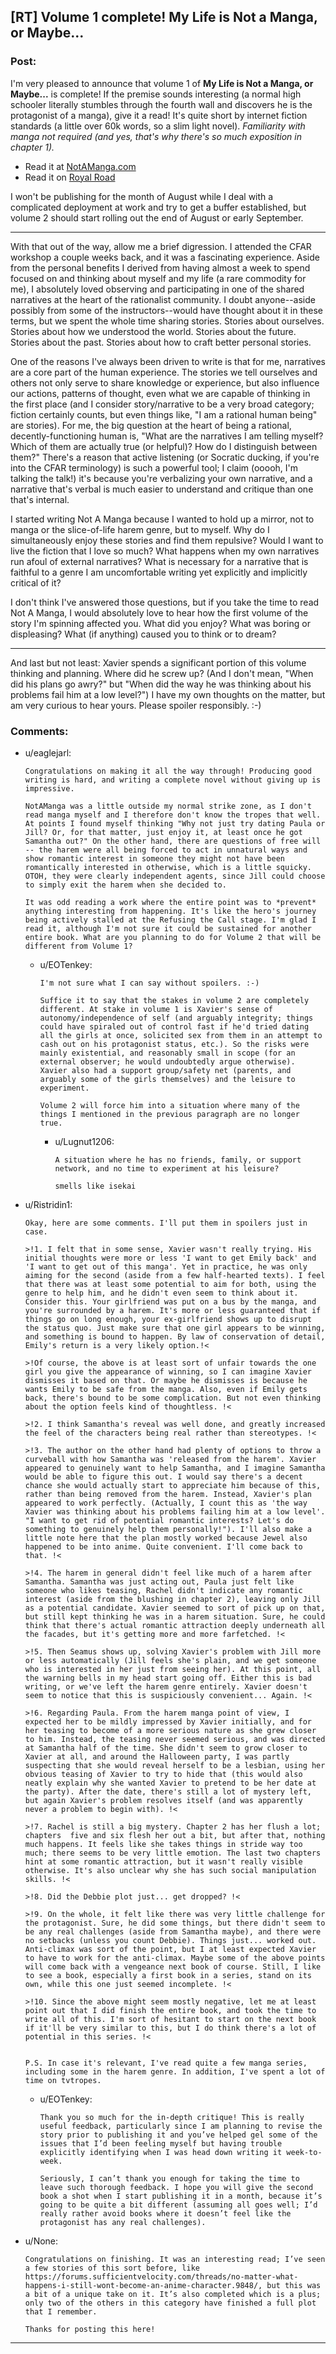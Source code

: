 ## [RT] Volume 1 complete! My Life is Not a Manga, or Maybe...

### Post:

I'm very pleased to announce that volume 1 of **My Life is Not a Manga, or Maybe...** is complete! If the premise sounds interesting (a normal high schooler literally stumbles through the fourth wall and discovers he is the protagonist of a manga), give it a read! It's quite short by internet fiction standards (a little over 60k words, so a slim light novel). *Familiarity with manga not required (and yes, that's why there's so much exposition in chapter 1).*

* Read it at [NotAManga.com](https://notamanga.com)
* Read it on [Royal Road](https://www.royalroad.com/fiction/23126/my-life-is-not-a-manga-or-maybe)

I won't be publishing for the month of August while I deal with a complicated deployment at work and try to get a buffer established, but volume 2 should start rolling out the end of August or early September.

- - - - -

With that out of the way, allow me a brief digression. I attended the CFAR workshop a couple weeks back, and it was a fascinating experience. Aside from the personal benefits I derived from having almost a week to spend focused on and thinking about myself and my life (a rare commodity for me), I absolutely loved observing and participating in one of the shared narratives at the heart of the rationalist community. I doubt anyone--aside possibly from some of the instructors--would have thought about it in these terms, but we spent the whole time sharing stories. Stories about ourselves. Stories about how we understood the world. Stories about the future. Stories about the past. Stories about how to craft better personal stories.

One of the reasons I've always been driven to write is that for me, narratives are a core part of the human experience. The stories we tell ourselves and others not only serve to share knowledge or experience, but also influence our actions, patterns of thought, even what we are capable of thinking in the first place (and I consider story/narrative to be a very broad category; fiction certainly counts, but even things like, "I am a rational human being" are stories). For me, the big question at the heart of being a rational, decently-functioning human is, "What are the narratives I am telling myself? Which of them are actually true (or helpful)? How do I distinguish between them?" There's a reason that active listening (or Socratic ducking, if you're into the CFAR terminology) is such a powerful tool; I claim (ooooh, I'm talking the talk!) it's because you're verbalizing your own narrative, and a narrative that's verbal is much easier to understand and critique than one that's internal.

I started writing Not A Manga because I wanted to hold up a mirror, not to manga or the slice-of-life harem genre, but to myself. Why do I simultaneously enjoy these stories and find them repulsive? Would I want to live the fiction that I love so much? What happens when my own narratives run afoul of external narratives? What is necessary for a narrative that is faithful to a genre I am uncomfortable writing yet explicitly and implicitly critical of it?

I don't think I've answered those questions, but if you take the time to read Not A Manga, I would absolutely love to hear how the first volume of the story I'm spinning affected you. What did you enjoy? What was boring or displeasing? What (if anything) caused you to think or to dream?

- - - - -

And last but not least: Xavier spends a significant portion of this volume thinking and planning. Where did he screw up? (And I don't mean, "When did his plans go awry?" but "When did the way he was thinking about his problems fail him at a low level?") I have my own thoughts on the matter, but am very curious to hear yours. Please spoiler responsibly. :-)

### Comments:

- u/eaglejarl:
  ```
  Congratulations on making it all the way through! Producing good writing is hard, and writing a complete novel without giving up is impressive.

  NotAManga was a little outside my normal strike zone, as I don't read manga myself and I therefore don't know the tropes that well. At points I found myself thinking "Why not just try dating Paula or Jill? Or, for that matter, just enjoy it, at least once he got Samantha out?" On the other hand, there are questions of free will -- the harem were all being forced to act in unnatural ways and show romantic interest in someone they might not have been romantically interested in otherwise, which is a little squicky. OTOH, they were clearly independent agents, since Jill could choose to simply exit the harem when she decided to.

  It was odd reading a work where the entire point was to *prevent* anything interesting from happening. It's like the hero's journey being actively stalled at the Refusing the Call stage. I'm glad I read it, although I'm not sure it could be sustained for another entire book. What are you planning to do for Volume 2 that will be different from Volume 1?
  ```

  - u/EOTenkey:
    ```
    I'm not sure what I can say without spoilers. :-)

    Suffice it to say that the stakes in volume 2 are completely different. At stake in volume 1 is Xavier's sense of autonomy/independence of self (and arguably integrity; things could have spiraled out of control fast if he'd tried dating all the girls at once, solicited sex from them in an attempt to cash out on his protagonist status, etc.). So the risks were mainly existential, and reasonably small in scope (for an external observer; he would undoubtedly argue otherwise). Xavier also had a support group/safety net (parents, and arguably some of the girls themselves) and the leisure to experiment.

    Volume 2 will force him into a situation where many of the things I mentioned in the previous paragraph are no longer true.
    ```

    - u/Lugnut1206:
      ```
      A situation where he has no friends, family, or support network, and no time to experiment at his leisure?

      smells like isekai
      ```

- u/Ristridin1:
  ```
  Okay, here are some comments. I'll put them in spoilers just in case.

  >!1. I felt that in some sense, Xavier wasn't really trying. His initial thoughts were more or less 'I want to get Emily back' and 'I want to get out of this manga'. Yet in practice, he was only aiming for the second (aside from a few half-hearted texts). I feel that there was at least some potential to aim for both, using the genre to help him, and he didn't even seem to think about it. Consider this. Your girlfriend was put on a bus by the manga, and you're surrounded by a harem. It's more or less guaranteed that if things go on long enough, your ex-girlfriend shows up to disrupt the status quo. Just make sure that one girl appears to be winning, and something is bound to happen. By law of conservation of detail, Emily's return is a very likely option.!<

  >!Of course, the above is at least sort of unfair towards the one girl you give the appearance of winning, so I can imagine Xavier dismisses it based on that. Or maybe he dismisses is because he wants Emily to be safe from the manga. Also, even if Emily gets back, there's bound to be some complication. But not even thinking about the option feels kind of thoughtless. !<

  >!2. I think Samantha's reveal was well done, and greatly increased the feel of the characters being real rather than stereotypes. !<

  >!3. The author on the other hand had plenty of options to throw a curveball with how Samantha was 'released from the harem'. Xavier appeared to genuinely want to help Samantha, and I imagine Samantha would be able to figure this out. I would say there's a decent chance she would actually start to appreciate him because of this, rather than being removed from the harem. Instead, Xavier's plan appeared to work perfectly. (Actually, I count this as 'the way Xavier was thinking about his problems failing him at a low level'. "I want to get rid of potential romantic interests? Let's do something to genuinely help them personally!"). I'll also make a little note here that the plan mostly worked because Jewel also happened to be into anime. Quite convenient. I'll come back to that. !<

  >!4. The harem in general didn't feel like much of a harem after Samantha. Samantha was just acting out, Paula just felt like someone who likes teasing, Rachel didn't indicate any romantic interest (aside from the blushing in chapter 2), leaving only Jill as a potential candidate. Xavier seemed to sort of pick up on that, but still kept thinking he was in a harem situation. Sure, he could think that there's actual romantic attraction deeply underneath all the facades, but it's getting more and more farfetched. !<

  >!5. Then Seamus shows up, solving Xavier's problem with Jill more or less automatically (Jill feels she's plain, and we get someone who is interested in her just from seeing her). At this point, all the warning bells in my head start going off. Either this is bad writing, or we've left the harem genre entirely. Xavier doesn't seem to notice that this is suspiciously convenient... Again. !<

  >!6. Regarding Paula. From the harem manga point of view, I expected her to be mildly impressed by Xavier initially, and for her teasing to become of a more serious nature as she grew closer to him. Instead, the teasing never seemed serious, and was directed at Samantha half of the time. She didn't seem to grow closer to Xavier at all, and around the Halloween party, I was partly suspecting that she would reveal herself to be a lesbian, using her obvious teasing of Xavier to try to hide that (this would also neatly explain why she wanted Xavier to pretend to be her date at the party). After the date, there's still a lot of mystery left, but again Xavier's problem resolves itself (and was apparently never a problem to begin with). !<

  >!7. Rachel is still a big mystery. Chapter 2 has her flush a lot; chapters  five and six flesh her out a bit, but after that, nothing much happens. It feels like she takes things in stride way too much; there seems to be very little emotion. The last two chapters hint at some romantic attraction, but it wasn't really visible otherwise. It's also unclear why she has such social manipulation skills. !<

  >!8. Did the Debbie plot just... get dropped? !<

  >!9. On the whole, it felt like there was very little challenge for the protagonist. Sure, he did some things, but there didn't seem to be any real challenges (aside from Samantha maybe), and there were no setbacks (unless you count Debbie). Things just... worked out. Anti-climax was sort of the point, but I at least expected Xavier to have to work for the anti-climax. Maybe some of the above points will come back with a vengeance next book of course. Still, I like to see a book, especially a first book in a series, stand on its own, while this one just seemed incomplete. !<

  >!10. Since the above might seem mostly negative, let me at least point out that I did finish the entire book, and took the time to write all of this. I'm sort of hesitant to start on the next book if it'll be very similar to this, but I do think there's a lot of potential in this series. !<


  P.S. In case it's relevant, I've read quite a few manga series, including some in the harem genre. In addition, I've spent a lot of time on tvtropes.
  ```

  - u/EOTenkey:
    ```
    Thank you so much for the in-depth critique! This is really useful feedback, particularly since I am planning to revise the story prior to publishing it and you’ve helped gel some of the issues that I’d been feeling myself but having trouble explicitly identifying when I was head down writing it week-to-week.

    Seriously, I can’t thank you enough for taking the time to leave such thorough feedback. I hope you will give the second book a shot when I start publishing it in a month, because it’s going to be quite a bit different (assuming all goes well; I’d really rather avoid books where it doesn’t feel like the protagonist has any real challenges).
    ```

- u/None:
  ```
  Congratulations on finishing. It was an interesting read; I’ve seen a few stories of this sort before, like https://forums.sufficientvelocity.com/threads/no-matter-what-happens-i-still-wont-become-an-anime-character.9848/, but this was a bit of a unique take on it. It’s also completed which is a plus; only two of the others in this category have finished a full plot that I remember. 

  Thanks for posting this here!
  ```

---

